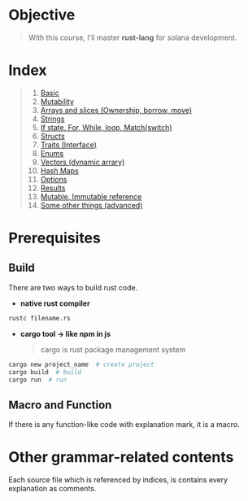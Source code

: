 # Objective

> With this course, I'll master **rust-lang** for solana development.

# Index

> 1. [Basic](./src/index/basics.rs)
> 2. [Mutability](./src/index/mutability.rs)
> 3. [Arrays and slices (Ownership, borrow, move)](./src/index/arr_slice_ownership.rs)
> 4. [Strings](./src/index/string_prac.rs)
> 5. [If state, For, While, loop, Match(switch)](./src/index/if_for_while.rs)
> 6. [Structs](./src/index/structs.rs)
> 7. [Traits (Interface)](./src/index/traits_prac.rs)
> 8. [Enums](./src/index/enums_prac.rs)
> 9. [Vectors (dynamic arrary)](./src/index/vectors_prac.rs)
> 10. [Hash Maps](./src/index/hash_map.rs)
> 11. [Options](./src/index/options_prac.rs)
> 12. [Results](./src/index/results.rs)
> 13. [Mutable, Immutable reference](./src/index/mutable_immutable_ref.rs)
> 14. [Some other things (advanced)](./src/index/)

# Prerequisites

## Build

There are two ways to build rust code.

- **native rust compiler**

```bash
rustc filename.rs
```

- **cargo tool -> like npm in js**
  > cargo is rust package management system

```bash
cargo new project_name  # create project
cargo build  # build
cargo run  # run
```

## Macro and Function

If there is any function-like code with explanation mark, it is a macro.

# Other grammar-related contents

Each source file which is referenced by indices, is contains every explanation as comments.
